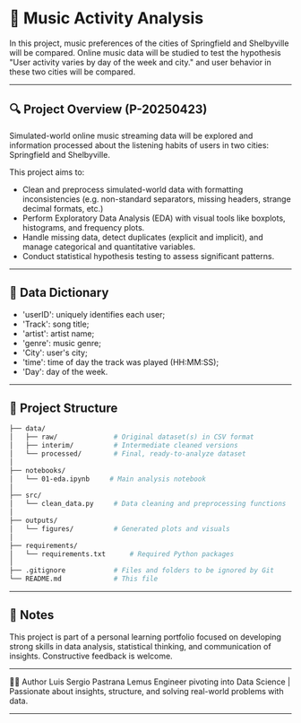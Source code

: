 # 🧭 Music Activity Analysis
In this project, music preferences of the cities of Springfield and Shelbyville will be compared. Online music data will be studied to test the hypothesis "User activity varies by day of the week and city." and user behavior in these two cities will be compared.

---

## 🔍 Project Overview (P-20250423)

Simulated-world online music streaming data will be explored and information processed about the listening habits of users in two cities: Springfield and Shelbyville.

This project aims to:

- Clean and preprocess simulated-world data with formatting inconsistencies (e.g. non-standard separators, missing headers, strange decimal formats, etc.)
- Perform Exploratory Data Analysis (EDA) with visual tools like boxplots, histograms, and frequency plots.
- Handle missing data, detect duplicates (explicit and implicit), and manage categorical and quantitative variables.
- Conduct statistical hypothesis testing to assess significant patterns.

---

## 🧮 Data Dictionary

- 'userID': uniquely identifies each user;
- 'Track': song title;
- 'artist': artist name;
- 'genre': music genre;
- 'City': user's city;
- 'time': time of day the track was played (HH:MM:SS);
- 'Day': day of the week.

---

## 📂 Project Structure

```bash
├── data/
│   ├── raw/              # Original dataset(s) in CSV format
│   ├── interim/          # Intermediate cleaned versions
│   └── processed/        # Final, ready-to-analyze dataset
│
├── notebooks/
│   └── 01-eda.ipynb     # Main analysis notebook
│
├── src/
│   └── clean_data.py     # Data cleaning and preprocessing functions
│
├── outputs/
│   └── figures/          # Generated plots and visuals
│
├── requirements/
│   └── requirements.txt      # Required Python packages
│
├── .gitignore            # Files and folders to be ignored by Git
└── README.md             # This file
```
---

## 📌 Notes

This project is part of a personal learning portfolio focused on developing strong skills in data analysis, statistical thinking, and communication of insights. Constructive feedback is welcome.

---

🧑‍💻 Author
Luis Sergio Pastrana Lemus
Engineer pivoting into Data Science | Passionate about insights, structure, and solving real-world problems with data.

---
